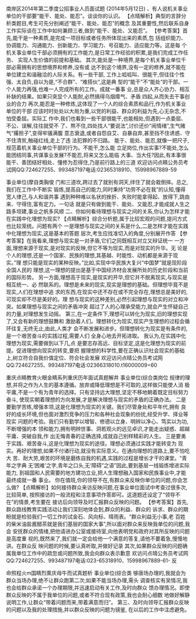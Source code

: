 
南岸区2014年第二季度公招事业人员面试题
(2014年5月12日)
、有人说机关事业单位的干部要“能干、能处、能忍”。谈谈你的认识。
【点晴解析】典型的言辞分析类题目,考生可先分别阐述“能干、能处、能忍”的概念
及其重要性,然后联系自身工作实际谈在工作中如何兼顾三者,做到“能干、能处、又能忍”。
【参考答案】首先,能干是一种素质,是完成一项目标或者任务所体现出来的素质,包
括组织能力、协调能力、沟通能力、创新能力、学习能力、号召能力、适应能力等。这是每
个机关事业单位干部必须拥有的工作能力,是日常工作经验的积累,是我们完成工作任务、
实现人生价值的前提和基础。
其次,能处是一种境界,是每个机关事业单位千部必需拥有的思想境界和修养,没有或
达不到这个境界,没有一定的修养,就不能在单位建立和谐融洽的人际关系。有一些干部,
工作上呱呱叫、很能干,但往往个性强、太自负,自以为是,“不合群”、“难搭伙”,这是典
型的“能干”不“能处”的干部。一个人能力再强,也难一人完成所有的工作。成就一番事
业,总是众人齐心协力、相互补缺的结果。如果只突显个人能耐,必然搞得乌烟瘴气、矛盾
四起,从而失去干事创业的合力
再次,能忍是一种修炼,这体现了一个人的综合素质和品行,作为机关事业单位的干部
应该时时处处以大局为重,以党的利益、群众的利益为先,心无杂念,不怕受委屈。实际工
作中,我们也看到一些干部很能干,也能相处,但遇到一点委屈、不公、误解,往往就受不
了、熬不住,四处找人“要说法”,讨价还价“闹情绪”,生气赌气“撂担子”,变得牢骚满腹
意志衰退,或者自怨自艾、自暴自弃,甚至挡不住诱惑、守不住清贫,触碰红线,走上了违
法犯罪的不归路。
能于、能处、能忍,就像一把尺子,规范着机关事业单位干部的行为。不能干,怎么能
立足岗位,作出实事?不能处,怎么能团结同事,共谋事业发展?不能忍,将来又怎么能临
大事、当大任?因此,有本事很能干、善团结好相处、懂修为忍得住,乃是前行路上的三道
欢迎访问点睛公务员考试网QQ:724627255、993487197电话:02365318910、15998967889-59



事业单位(摩自类胸俊
门和三道坎,跨过去了就别有洞天,绊住了就会栽倒摔。总之,我们在工作中不断实
锻炼,提高自己的能力,同时秉持“功劳不必在我”的认知,懂得宽人律己,与人和谐共事
遇到种种难以名状的挫折、失败时能拿得起、放得下,跳由来、守得住,富有定力。一句话
就是只有做到能干、能处、又能忍,才能成就人生之路多坦建,事业之帆多风顺
二、你如何看待理想与现实之间的关系,你认为怎样才能在实践中化埋想为现实?
【点睛解析】综合分析题,属于比较宏观的问题,提问方式也比较笼统。问题有两个
一是理想与现实之间的关系是什么,二是怎样才能在实践中化理想为现实,这是基本的答题
层次,考生应找准切入的角度,分别展开作答
【参考答案】在我看来,理想与现实是一对矛盾,它们之同既相互对立又辩证统一
一方面,理想来源于现实,是对现实的反映,但它不等为现实,而是对现实的升华。无
论是个人的理想,还是一个国家、民族的理想,其基越、时能性、动机都是来源于现实。”理
想只能是现实的某种反映。”比如,实现中华民族大复兴“中国梦”就是现阶段全国人民的
理想,这一理想的提出是基于中国经济材会发展所处的历史阶段和当前的国际形势。
另一方面,理想高于现实,是现实的开华,但它并不脱离现实,与现实是相互统一、必
然联系的。理想是未来的现实,现实是理想的基础。但理想毕竟不是现实,人们在理想中追
求的东西,在现实中还不存在或不完全存在,理想总是美好的,可现实却不尽是美好的。理
想与现实的这种差别,必然引起理想与现实的对立和冲突。如果理想与现实之间的矛盾冲突
超过了人的心理承受能力,就会产生怀疑自己的力量,对理想发生动摇。
第三,在一定条件下,理想可以转化为现实,旧的理想实现了,又会有新的理想鼓舞和
激励着人们。理想转化为现实,现实产生理想的过程会循环往复,无终无止,由此,人类才
会不断发展和进步。但理想转化为现实是有条件的,是一个艰苦奋斗的实践过程,需要人们
全身心地去开拓进取。
我认为,在实践中化理想为现实,需要做到以下几,点
是要志存高远、目标坚定,这是化理想为现实的前提。促进理想向现实的转变,要把
握理想的科学性,要在正确认识社会现实的基础上,树立符合自我价值定位、符合社会发展
欢迎访问点晴公务员考试网QQ:724627255、993487197电话:02366318010.t16000009=60



重庆点睛教育火眼金睛系列重庆历年面试真题解井
事业单位(综合类岗位
规律的理想,并将之作为人生的基本遵循。放弃或降低理想是不可取的,这样做只能使人消
极平庸,不是一个有为青年的选择。只有坚持远大理想,坚定不移地朝着既定目标努力奋斗,
使现实朝着理想的方向发展,才是解决理想与现实的矛盾的正确办法。
二是要勤学苦练,增强本领,这是化理想为现实的关键。我们尽管身处和平年代,拥有
良好的成长环境,但也面对激烈竞争的压力和各种社会现象的纷扰,经受升学、择业等现实
问题的考验。我们只有勤学以增智、修德以立身、明辨以净心、笃实以为功,不断增强的本
领和能力,拥有明辨世事、洞若观火的远见卓识,才能走出疑惑、超越平庸、突破自我,作
出无悔青春的正确选择,成就自己别样精彩的人生。
三是要勇于实践、艰苦奋斗,这是化理想为现实的途径。理想必须通过实践才能转变为
现实。再好的理想,如果不付诸行动,就没有实际意义。在通向理想的道路上,要不怕吃大
苦、耐大劳,艰苦的环境是磨练自我的机遇,实践的过程是增长才干的课堂。“青年之字典
无‘困难’之字,青年之口头,无‘障碍”之语”因此,要到基层一线锻炼增进实际能力,
到祖国和人民需要的地方建功立业,把人生理想融入国家和民族事业中,才能最终成就一番
事业。
你在值班,你的领导不在,有群众来反映你单位的问题,你会怎么做?
【点睛解析】如何接待群众来访反映问题,在事业单位面试中考查过很多次,比较简单,
按照接访的一般流程和注意事项作答即可。这道题还设定了“领导不在”的情景,考生要在
接访后向领导及时汇报群众反映的问题。
【参考答案】首先,群众路线教育实践活动让我们深刻地体会到,群众的利益、群众的
诉求、群众的期盼就是检验我们一切工作的试金石、风向标、晴雨表。“群众利益无小事,老
百姓的柴米油盐酱醋茶就是我们基层的国家大事”,所以面对群众来反映我单位的问题,我会
安抚群众的情绪,把他请进办公室或接待室,向他表明党和政府对其所反映的问题是高度重
视的,既然来了,我们就一定会给他一个满意的答复,请他不要着急,慢慢地讲。在群众反
映问题的时候,要认真听取,并做好记录
其次,如果群众反映的问题确属我单位工作中的疏忽或问题所致,我会向群众表示歉意
欢访问点晴公务员考试网QQ:724627255、993487197电话:023-65318910、15998967889-61-
反



命照程火m国睛烈熏庆母牛而试真题析
事业单位(综合类
够唐场办理的,我就会为群众当场办理,绝不让群众跑第二次;如果不能当场办理,需头
调查核实有吴情况,我也会给群众承诺一个办理期限,并迅速启动有关工作,及时向群众
馈办理情况。即使群众反映的不属于我单位的问题,或者不符合现有政策,我也会耐心细数
地做好解静说明工作,让群众“带着问题而来,带着满意而归”。
第三、及时向领导汇报群众反映的问题以及我的处理措施,并以群众反映的问题为镜鉴,
在以后的工作中注虑避免。
































